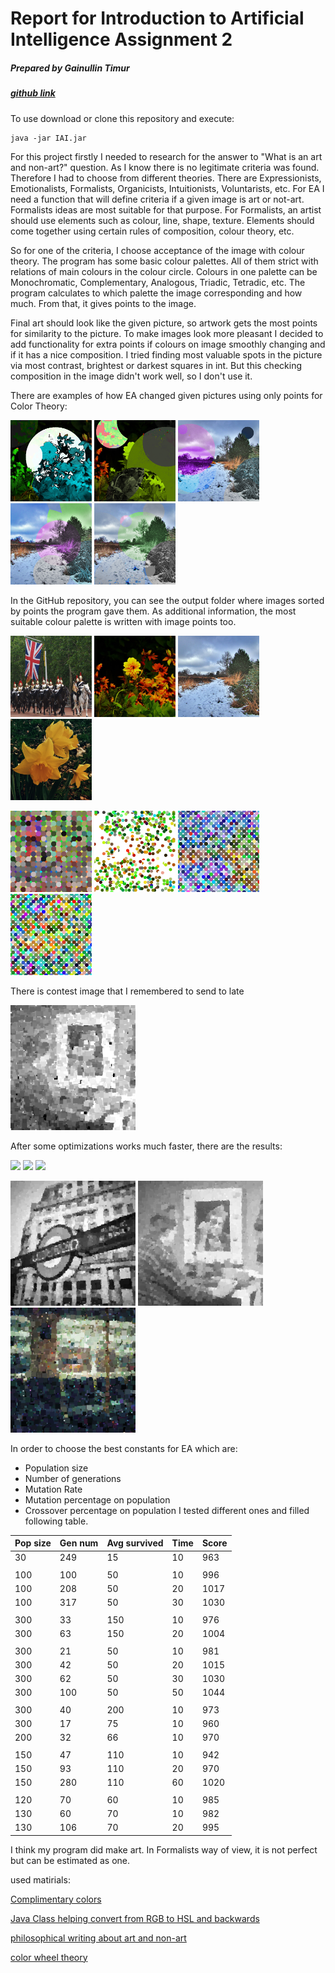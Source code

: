 # Report for Introduction to Artificial Intelligence Assignment 2
##### Prepared by Gainullin Timur
##### [github link](https://github.com/Tumypmyp/IAI_assignment2)

To use download or clone this repository and execute:
```
java -jar IAI.jar
```


For this project firstly I needed to research for the answer to "What is an art and non-art?" question. 
As I know there is no legitimate criteria was found. Therefore I had to choose from different theories. 
There are Expressionists, Emotionalists, Formalists, Organicists, Intuitionists, Voluntarists, etc. 
For EA I need a function that will define criteria if a given image is art or not-art. 
Formalists ideas are most suitable for that purpose. 
For Formalists, an artist should use elements such as colour, line, shape, texture.
Elements should come together using certain rules of composition, colour theory, etc. 

So for one of the criteria, I choose acceptance of the image with colour theory. 
The program has some basic colour palettes. 
All of them strict with relations of main colours in the colour circle. 
Colours in one palette can be Monochromatic, Complementary, Analogous, Triadic, Tetradic, etc.
The program calculates to which palette the image corresponding and how much.
From that, it gives points to the image.

Final art should look like the given picture, so artwork gets the most points for similarity to the picture. 
To make images look more pleasant I decided to add functionality for extra points 
if colours on image smoothly changing and if it has a nice composition. 
I tried finding most valuable spots in the picture via most contrast, brightest or darkest squares in int.
But this checking composition in the image didn't work well, so I don't use it. 


There are examples of how EA changed given pictures using only points for Color Theory:

<p float="left">
  <img src="/AI_images/color_theory_only/example1.png" width="130" />
  <img src="/AI_images/color_theory_only/example2.png" width="130" /> 
  <img src="/AI_images/color_theory_only/example3.png" width="130" />
  <img src="/AI_images/color_theory_only/example4.png" width="130" />
  <img src="/AI_images/color_theory_only/example5.png" width="130" />
</p>

In the GitHub repository, you can see the output folder where images sorted by points the program gave them. 
As additional information, the most suitable colour palette is written with image points too.

<p float="left">
  <img src="/input/image04.png" width="130" />
  <img src="/input/image13.png" width="130" />
  <img src="/input/image14.png" width="130" />
  <img src="/input/image16.png" width="130" />
</p>

<p float="left">
  <img src="/AI_images/image04_result.png" width="130" />
  <img src="/AI_images/image13_result.png" width="130" /> 
  <img src="/AI_images/image14_result.png" width="130" />
  <img src="/AI_images/image16_result.png" width="130" />
</p>

There is contest image that I remembered to send to late

<p float="left">
  <img src="/AI_images/contest_image.png" width="200" />
</p>

After some optimizations works much faster, there are the results:

<p float="left">
  <img src="/AI_images/image01.gif" width="200" />
  <img src="/AI_images/clown.gif" width="200" />
  <img src="/AI_images/image02.gif" width="200" />
</p>
<p float="left">
  <img src="/AI_images/image01.png" width="200" />
  <img src="/AI_images/clown.png" width="200" /> 
  <img src="/AI_images/image02.png" width="200" /> 
</p>


In order to choose the best constants for EA which are:  
 - Population size
 - Number of generations
 - Mutation Rate
 - Mutation percentage on population
 - Crossover percentage on population
I tested different ones and filled following table. 

Pop size | Gen num | Avg survived | Time | Score
---|---|---|---|---
30|249|15|10|963
||||
100|100|50|10|996
100|208|50|20|1017
100|317|50|30|1030
||||
300|33|150|10|976
300|63|150|20|1004
||||
300|21|50|10|981
300|42|50|20|1015
300|62|50|30|1030
300|100|50|50|1044
||||
300|40|200|10|973
300|17|75|10|960
200|32|66|10|970
||||        
150|47|110|10|942
150|93|110|20|970
150|280|110|60|1020
||||
120|70|60|10|985
130|60|70|10|982
130|106|70|20|995

I think my program did make art. In Formalists way of view, it is not perfect but can be estimated as one.


used matirials:

[Complimentary colors](https://serennu.com/colour/rgbtohsl.php)

[Java Class helping convert from RGB to HSL and backwards](https://tips4java.wordpress.com/2009/07/05/hsl-color/)

[philosophical writing about art and non-art](https://medium.com/@christopherwillardauthor/distinguishing-art-from-non-art-discussion-2-part-1-fec2feaa36b4)

[color wheel theory](https://www.canva.com/colors/color-wheel/)